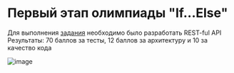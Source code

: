 ﻿# Первый этап олимпиады "If...Else"

Для выполнения [задания](https://docs.google.com/document/d/1Hp1cwOQNBA4EpqocndhtrHcGnOnWXy3fI_L_gk2uUSU/edit?usp=share_link) необходимо было разработать REST-ful API  
Результаты: 70 баллов за тесты, 12 баллов за архитектуру и 10 за качество кода

![image](https://user-images.githubusercontent.com/97295498/235321882-db2e1882-cb0b-42a7-8341-1e6e180c03cc.png)

